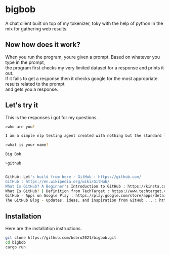 # bigbob
A chat client built on top of my tokenizer, toky with the help of python in the mix for gathering web results.

## Now how does it work?
When you run the program, youre given a prompt. Based on whatever you type in the prompt, <br />
the program first checks my very limited dataset for a response and prints it out. <br />
If it fails to get a response then it checks google for the most appropriate results related to the prompt <br />
and gets you a response.

## Let's try it
This is the responses i got for my questions.

```sh
>who are you?

I am a simple nlp testing agent created with nothing but the standard library and a tokenizer also built from scratch in rust

>what is your name?

Big Bob

>github 


GitHub: Let's build from here · GitHub : https://github.com/
GitHub : https://en.wikipedia.org/wiki/GitHub/
What Is GitHub? A Beginner's Introduction to GitHub : https://kinsta.com/knowledgebase/what-is-github/
What Is GitHub? | Definition from TechTarget : https://www.techtarget.com/searchitoperations/definition/GitHub/
GitHub - Apps on Google Play : https://play.google.com/store/apps/details?id=com.github.android&hl=en&gl=US
The GitHub Blog - Updates, ideas, and inspiration from GitHub ... : https://github.blog/

```

## Installation
Here are the installation instructions. <br />
```sh
git clone https://github.com/bcbro2021/bigbob.git
cd bigbob
cargo run
```
